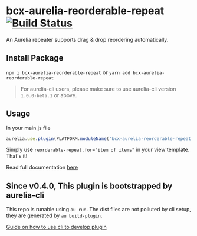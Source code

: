 # bcx-aurelia-reorderable-repeat [![Build Status](https://travis-ci.org/buttonwoodcx/bcx-aurelia-reorderable-repeat.svg?branch=master)](https://travis-ci.org/buttonwoodcx/bcx-aurelia-reorderable-repeat)

An Aurelia repeater supports drag & drop reordering automatically.

## Install Package

`npm i bcx-aurelia-reorderable-repeat` or `yarn add bcx-aurelia-reorderable-repeat`

> For aurelia-cli users, please make sure to use aurelia-cli version `1.0.0-beta.1` or above.

## Usage

In your main.js file

```js
aurelia.use.plugin(PLATFORM.moduleName('bcx-aurelia-reorderable-repeat'));
```

Simply use `reorderable-repeat.for="item of items"` in your view template. That's it!

Read full documentation [here](https://buttonwoodcx.github.io/doc-bcx-aurelia-dnd/#/reorderable-repeat)

## Since v0.4.0, This plugin is bootstrapped by aurelia-cli

This repo is runable using `au run`. The dist files are not polluted by cli setup, they are generated by `au build-plugin`.

[Guide on how to use cli to develop plugin](https://github.com/aurelia-contrib/aurelia-getting-started/blob/master/guides/how-to-use-cli-to-develop-plugin.md)
